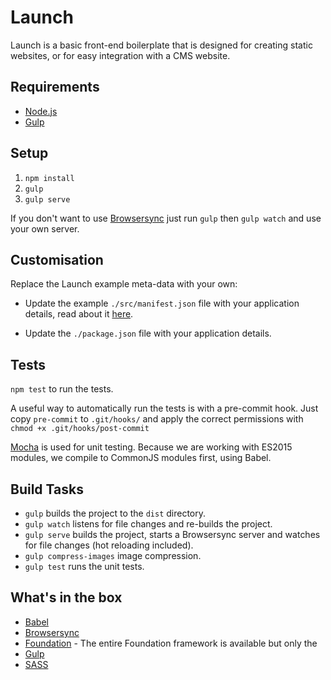 # Launch

Launch is a basic front-end boilerplate that is designed for creating static websites, or for easy integration with a CMS website.

## Requirements

- [Node.js](https://nodejs.org/en/)
- [Gulp](http://gulpjs.com/)

## Setup

1. `npm install`
2. `gulp`
3. `gulp serve`

If you don't want to use [Browsersync](https://www.browsersync.io/) just run `gulp` then `gulp watch` and use your own server.

## Customisation

Replace the Launch example meta-data with your own:

- Update the example `./src/manifest.json` file with your application details, read about it [here](https://developer.mozilla.org/en-US/docs/Web/Manifest).

- Update the `./package.json` file with your application details.

## Tests

`npm test` to run the tests.

A useful way to automatically run the tests is with a pre-commit hook. Just copy `pre-commit` to `.git/hooks/` and apply the correct permissions with `chmod +x .git/hooks/post-commit`

[Mocha](https://mochajs.org/) is used for unit testing. Because we are working with ES2015 modules, we compile to CommonJS modules first, using Babel. 

## Build Tasks

- `gulp` builds the project to the `dist` directory.
- `gulp watch` listens for file changes and re-builds the project.
- `gulp serve` builds the project, starts a Browsersync server and watches for file changes (hot reloading included).
- `gulp compress-images` image compression.
- `gulp test` runs the unit tests.

## What's in the box

- [Babel](http://babeljs.io/)
- [Browsersync](https://www.browsersync.io/)
- [Foundation](http://foundation.zurb.com/sites/docs/) - The entire Foundation framework is available but only the 
- [Gulp](http://gulpjs.com/)
- [SASS](http://sass-lang.com/)

